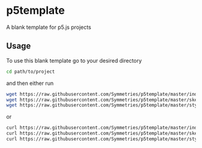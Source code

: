 # p5template
A blank template for p5.js projects

## Usage
To use this blank template go to your desired directory
```bash
cd path/to/project
```
and then either run
```bash
wget https://raw.githubusercontent.com/Symmetries/p5template/master/index.html
wget https://raw.githubusercontent.com/Symmetries/p5template/master/sketch.js
wget https://raw.githubusercontent.com/Symmetries/p5template/master/style.css
```
or
```bash
curl https://raw.githubusercontent.com/Symmetries/p5template/master/index.html --output index.html
curl https://raw.githubusercontent.com/Symmetries/p5template/master/sketch.js --output sketch.js
curl https://raw.githubusercontent.com/Symmetries/p5template/master/style.css --output style.css
```
